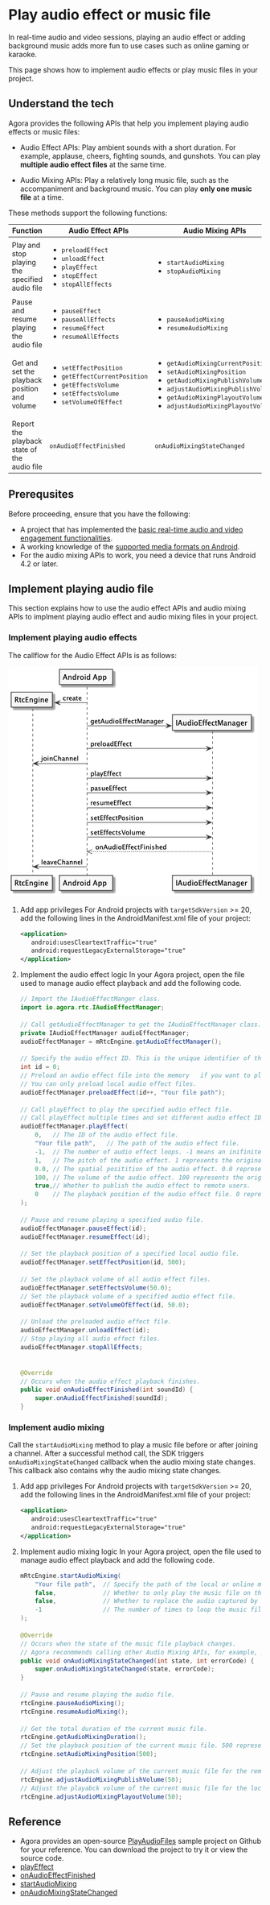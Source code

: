 # Play audio effect or music file

In real-time audio and video sessions, playing an audio effect or adding background music adds more fun to use cases such as online gaming or karaoke. 

This page shows how to implement audio effects or play music files in your project.

## Understand the tech

Agora provides the following APIs that help you implement playing audio effects or music files:

- Audio Effect APIs: Play ambient sounds with a short duration. For example, applause, cheers, fighting sounds, and gunshots. You can play **multiple audio effect files** at the same time. 

- Audio Mixing APIs: Play a relatively long music file, such as the accompaniment and background music. You can play **only one music file** at a time.

These methods support the following functions:

| Function | Audio Effect APIs | Audio Mixing APIs |
| -- | -- | -- |
| Play and stop playing the specified audio file | <ul><li>`preloadEffect`</li><li>`unloadEffect`</li><li>`playEffect`</li><li>`stopEffect`</li><li>`stopAllEffects`</li></ul> | <ul><li>`startAudioMixing`</li><li>`stopAudioMixing`</li></ul> |
| Pause and resume playing the audio file | <ul><li>`pauseEffect`</li><li>`pauseAllEffects`</li><li>`resumeEffect`</li><li>`resumeAllEffects`</li></ul> |<ul><li>`pauseAudioMixing`</li><li>`resumeAudioMixing`</li></ul> | 
| Get and set the playback position and volume | <ul><li>`setEffectPosition`</li><li>`getEffectCurrentPosition`</li><li>`getEffectsVolume`</li><li>`setEffectsVolume`</li><li>`setVolumeOfEffect`</li></ul> | <ul><li>`getAudioMixingCurrentPosition`</li><li>`setAudioMixingPosition`</li><li>`getAudioMixingPublishVolume`</li><li>`adjustAudioMixingPublishVolume`</li><li>`getAudioMixingPlayoutVolume`</li><li>`adjustAudioMixingPlayoutVolume`</li></ul> |
| Report the playback state of the audio file | `onAudioEffectFinished` | `onAudioMixingStateChanged` |

## Prerequsites

Before proceeding, ensure that you have the following:
- A project that has implemented the [basic real-time audio and video engagement functionalities]().
- A working knowledge of the [supported media formats on Android](https://developer.android.com/guide/topics/media/media-formats).
- For the audio mixing APIs to work, you need a device that runs Android 4.2 or later.

## Implement playing audio file

This section explains how to use the audio effect APIs and audio mixing APIs to implment playing audio effect and audio mixing files in your project.

### Implement playing audio effects

The callflow for the Audio Effect APIs is as follows:

![](images/audio_effect.png)

1. Add app privileges
For Android projects with `targetSdkVersion` >= 20, add the following lines in the AndroidManifest.xml file of your project:

    ```xml
    <application>
       android:usesCleartextTraffic="true"
       android:requestLegacyExternalStorage="true"
    </application>
    ```

2. Implement the audio effect logic
In your Agora project, open the file used to manage audio effect playback and add the following code.

    ```java
    // Import the IAudioEffectManger class.
    import io.agora.rtc.IAudioEffectManager;

    // Call getAudioEffectManager to get the IAudioEffectManager class.
    private IAudioEffectManager audioEffectManager;
    audioEffectManager = mRtcEngine.getAudioEffectManager();

    // Specify the audio effect ID. This is the unique identifier of the audio effect file.
    int id = 0;
    // Preload an audio effect file into the memory   if you want to play the audio effect repeatedly. Do not preload an audio effect file if the file size is large.
    // You can only preload local audio effect files.
    audioEffectManager.preloadEffect(id++, "Your file path");

    // Call playEffect to play the specified audio effect file.
    // Call playEffect multiple times and set different audio effect IDs to play multiple audio effect files at the same time.
    audioEffectManager.playEffect(
        0,   // The ID of the audio effect file.
        "Your file path",   // The path of the audio effect file.
        -1,  // The number of audio effect loops. -1 means an inifinite loop.
        1,   // The pitch of the audio effect. 1 represents the original pitch.
        0.0, // The spatial positition of the audio effect. 0.0 represents that the audio effect plays in the front.
        100, // The volume of the audio effect. 100 represents the original volume.
        true,// Whether to publish the audio effect to remote users.
        0    // The playback position of the audio effect file. 0 represents that the playback starts ar the 0 ms of the audio effect file.
    );

    // Pause and resume playing a specified audio file.
    audioEffectManager.pauseEffect(id);
    audioEffectManager.resumeEffect(id);

    // Set the playback position of a specified local audio file.
    audioEffectManager.setEffectPosition(id, 500);

    // Set the playback volume of all audio effect files.
    audioEffectManager.setEffectsVolume(50.0);
    // Set the playback volume of a specified audio effect file.
    audioEffectManager.setVolumeOfEffect(id, 50.0);

    // Unload the preloaded audio effect file.
    audioEffectManager.unloadEffect(id);
    // Stop playing all audio effect files.
    audioEffectManager.stopAllEffects;


    @Override
    // Occurs when the audio effect playback finishes.
    public void onAudioEffectFinished(int soundId) {
        super.onAudioEffectFinished(soundId);
    }
    ```

### Implement audio mixing

Call the `startAudioMixing` method to play a music file before or after joining a channel. After a successful method call, the SDK triggers `onAudioMixingStateChanged` callback when the audio mixing state changes. This callback also contains why the audio mixing state changes.

1. Add app privileges
For Android projects with `targetSdkVersion` >= 20, add the following lines in the AndroidManifest.xml file of your project:

    ```xml
    <application>
       android:usesCleartextTraffic="true"
       android:requestLegacyExternalStorage="true"
    </application>
    ```

2. Implement audio mixing logic
In your Agora project, open the file used to manage audio effect playback and add the following code.

    ```java
    mRtcEngine.startAudioMixing(
        "Your file path",  // Specify the path of the local or online music file.
        false,             // Whether to only play the music file on the local client. False represents that both the local user the remote users can hear the music file.
        false,             // Whether to replace the audio captured by the microphone with the music file. False represents that the user can hear both the music and the audio captured by the microphone.
        -1                 // The number of times to loop the music file. -1 means an infinite loop.
    );

    @Override
    // Occurs when the state of the music file playback changes.
    // Agora reconmmends calling other Audio Mixing APIs, for example, pauseAudioMixing or getAudioMixingDuration, after receiving the onAudioMixingStateChanged callback.
    public void onAudioMixingStateChanged(int state, int errorCode) {
        super.onAudioMixingStateChanged(state, errorCode);
    }

    // Pause and resume playing the audio file.
    rtcEngine.pauseAudioMixing();
    rtcEngine.resumeAudioMixing();

    // Get the total duration of the current music file.
    rtcEngine.getAudioMixingDuration();
    // Set the playback position of the current music file. 500 represents that the playback starts at the 500 ms of the music file.
    rtcEngine.setAudioMixingPosition(500);

    // Adjust the playback volume of the current music file for the remote user.
    rtcEngine.adjustAudioMixingPublishVolume(50);
    // Adjust the playabck volume of the current music file for the local user.
    rtcEngine.adjustAudioMixingPlayoutVolume(50);
    ```

## Reference

- Agora provides an open-source [PlayAudioFiles](https://github.com/AgoraIO/API-Examples/blob/dev/3.6.200/Android/APIExample/app/src/main/java/io/agora/api/example/examples/advanced/PlayAudioFiles.java) sample project on Github for your reference. You can download the project to try it or view the source code.
- [playEffect]()
- [onAudioEffectFinished]()
- [startAudioMixing]()
- [onAudioMixingStateChanged]()
